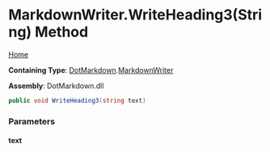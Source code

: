 <a name="_top"></a>

# MarkdownWriter\.WriteHeading3\(String\) Method

[Home](../../../README.md#_top)

**Containing Type**: [DotMarkdown](../../README.md#_top)\.[MarkdownWriter](../README.md#_top)

**Assembly**: DotMarkdown\.dll

```csharp
public void WriteHeading3(string text)
```

### Parameters

#### text

